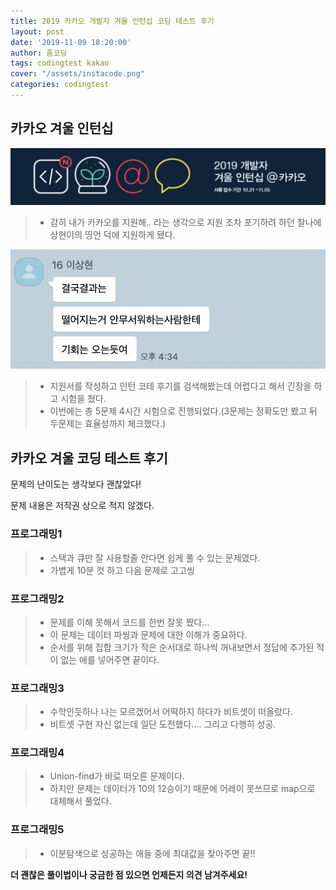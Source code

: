 ```yaml
---
title: 2019 카카오 개발자 겨울 인턴십 코딩 테스트 후기
layout: post
date: '2019-11-09 18:20:00'
author: 줌코딩
tags: codingtest kakao
cover: "/assets/instacode.png"
categories: codingtest
---
```


## 카카오 겨울 인턴십

![사진](/assets/2019-kakao-intern-1.png)

>* 감히 내가 카카오를 지원해.. 라는 생각으로 지원 조차 포기하려 하던 찰나에 상현이의 띵언 덕에 지원하게 됐다.

![사진](/assets/2019-kakao-intern-2.png)

>* 지원서를 작성하고 인턴 코테 후기를 검색해봤는데 어렵다고 해서 긴장을 하고 시험을 쳤다.
>* 이번에는 총 5문제 4시간 시험으로 진행되었다.(3문제는 정확도만 봤고 뒤 두문제는 효율성까지 체크했다.)

## 카카오 겨울 코딩 테스트 후기

문제의 난이도는 생각보다 괜찮았다!

문제 내용은 저작권 상으로 적지 않겠다.

### 프로그래밍1

>* 스택과 큐만 잘 사용할줄 안다면 쉽게 풀 수 있는 문제였다.
>* 가볍게 10분 컷 하고 다음 문제로 고고씽

### 프로그래밍2

>* 문제를 이해 못해서 코드를 한번 잘못 짰다...
>* 이 문제는 데이터 파씽과 문제에 대한 이해가 중요하다.
>* 순서를 위해 집합 크기가 작은 순서대로 하나씩 꺼내보면서 정답에 추가된 적이 없는 애를 넣어주면 끝이다.

### 프로그래밍3

>* 수학인듯하나 나는 모르겠어서 어떡하지 하다가 비트셋이 떠올랐다.
>* 비트셋 구현 자신 없는데 일단 도전했다.... 그리고 다행히 성공.

### 프로그래밍4

>* Union-find가 바로 떠오른 문제이다.
>* 하지만 문제는 데이터가 10의 12승이기 때문에 어레이 못쓰므로 map으로 대체해서 풀었다.

### 프로그래밍5

>* 이분탐색으로 성공하는 애들 중에 최대값을 찾아주면 끝!!

**더 괜찮은 풀이법이나 궁금한 점 있으면 언제든지 의견 남겨주세요!**